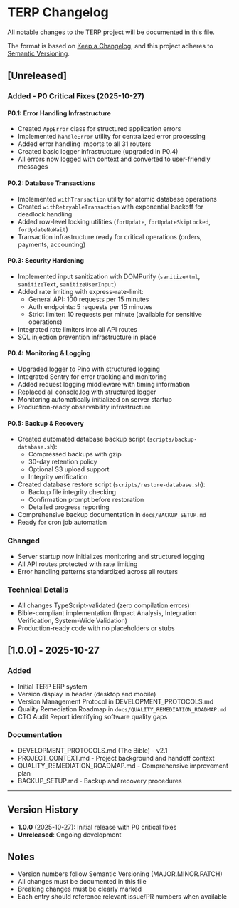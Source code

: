 # TERP Changelog

All notable changes to the TERP project will be documented in this file.

The format is based on [Keep a Changelog](https://keepachangelog.com/en/1.0.0/),
and this project adheres to [Semantic Versioning](https://semver.org/spec/v2.0.0.html).

## [Unreleased]

### Added - P0 Critical Fixes (2025-10-27)

#### P0.1: Error Handling Infrastructure
- Created `AppError` class for structured application errors
- Implemented `handleError` utility for centralized error processing
- Added error handling imports to all 31 routers
- Created basic logger infrastructure (upgraded in P0.4)
- All errors now logged with context and converted to user-friendly messages

#### P0.2: Database Transactions
- Implemented `withTransaction` utility for atomic database operations
- Created `withRetryableTransaction` with exponential backoff for deadlock handling
- Added row-level locking utilities (`forUpdate`, `forUpdateSkipLocked`, `forUpdateNoWait`)
- Transaction infrastructure ready for critical operations (orders, payments, accounting)

#### P0.3: Security Hardening
- Implemented input sanitization with DOMPurify (`sanitizeHtml`, `sanitizeText`, `sanitizeUserInput`)
- Added rate limiting with express-rate-limit:
  - General API: 100 requests per 15 minutes
  - Auth endpoints: 5 requests per 15 minutes
  - Strict limiter: 10 requests per minute (available for sensitive operations)
- Integrated rate limiters into all API routes
- SQL injection prevention infrastructure in place

#### P0.4: Monitoring & Logging
- Upgraded logger to Pino with structured logging
- Integrated Sentry for error tracking and monitoring
- Added request logging middleware with timing information
- Replaced all console.log with structured logger
- Monitoring automatically initialized on server startup
- Production-ready observability infrastructure

#### P0.5: Backup & Recovery
- Created automated database backup script (`scripts/backup-database.sh`):
  - Compressed backups with gzip
  - 30-day retention policy
  - Optional S3 upload support
  - Integrity verification
- Created database restore script (`scripts/restore-database.sh`):
  - Backup file integrity checking
  - Confirmation prompt before restoration
  - Detailed progress reporting
- Comprehensive backup documentation in `docs/BACKUP_SETUP.md`
- Ready for cron job automation

### Changed
- Server startup now initializes monitoring and structured logging
- All API routes protected with rate limiting
- Error handling patterns standardized across all routers

### Technical Details
- All changes TypeScript-validated (zero compilation errors)
- Bible-compliant implementation (Impact Analysis, Integration Verification, System-Wide Validation)
- Production-ready code with no placeholders or stubs

## [1.0.0] - 2025-10-27

### Added
- Initial TERP ERP system
- Version display in header (desktop and mobile)
- Version Management Protocol in DEVELOPMENT_PROTOCOLS.md
- Quality Remediation Roadmap in `docs/QUALITY_REMEDIATION_ROADMAP.md`
- CTO Audit Report identifying software quality gaps

### Documentation
- DEVELOPMENT_PROTOCOLS.md (The Bible) - v2.1
- PROJECT_CONTEXT.md - Project background and handoff context
- QUALITY_REMEDIATION_ROADMAP.md - Comprehensive improvement plan
- BACKUP_SETUP.md - Backup and recovery procedures

---

## Version History

- **1.0.0** (2025-10-27): Initial release with P0 critical fixes
- **Unreleased**: Ongoing development

## Notes

- Version numbers follow Semantic Versioning (MAJOR.MINOR.PATCH)
- All changes must be documented in this file
- Breaking changes must be clearly marked
- Each entry should reference relevant issue/PR numbers when available

